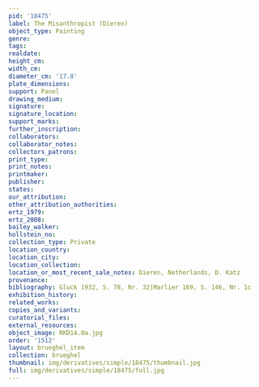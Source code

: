 ```yaml
---
pid: '18475'
label: The Misanthropist (Dieren)
object_type: Painting
genre: 
tags: 
realdate: 
height_cm: 
width_cm: 
diameter_cm: '17.8'
plate_dimensions: 
support: Panel
drawing_medium: 
signature: 
signature_location: 
support_marks: 
further_inscription: 
collaborators: 
collaborator_notes: 
collectors_patrons: 
print_type: 
print_notes: 
printmaker: 
publisher: 
states: 
our_attribution: 
other_attribution_authorities: 
ertz_1979: 
ertz_2008: 
bailey_walker: 
hollstein_no: 
collection_type: Private
location_country: 
location_city: 
location_collection: 
location_or_most_recent_sale_notes: Dieren, Netherlands, D. Katz
provenance: 
bibliography: Gluck 1932, S. 78, Nr. 32|Marlier 169, S. 146, Nr. 1c
exhibition_history: 
related_works: 
copies_and_variants: 
curatorial_files: 
external_resources: 
object_image: RKD14.0a.jpg
order: '1512'
layout: brueghel_item
collection: brueghel
thumbnail: img/derivatives/simple/18475/thumbnail.jpg
full: img/derivatives/simple/18475/full.jpg
---
```

